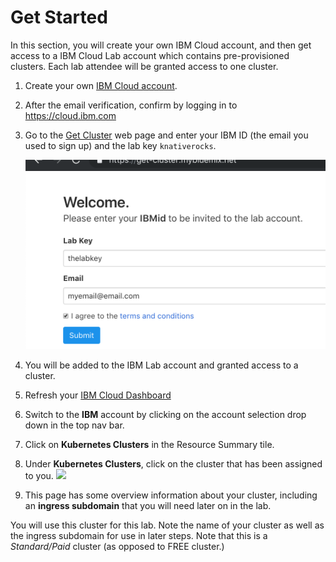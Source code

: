 # Get Started
In this section, you will create your own IBM Cloud account, and then get access to a IBM Cloud Lab account which contains pre-provisioned clusters. Each lab attendee will be granted access to one cluster.

1. Create your own [IBM Cloud account](https://cloud.ibm.com).
2. After the email verification, confirm by logging in to https://cloud.ibm.com
3. Go to the [Get Cluster](https://get-cluster.mybluemix.net) web page and enter your IBM ID (the email you used to sign up) and the lab key `knativerocks`.

    ![](../README_images/get-cluster.png)

3. You will be added to the IBM Lab account and granted access to a cluster.
4. Refresh your [IBM Cloud Dashboard](https://cloud.ibm.com)
5. Switch to the **IBM** account by clicking on the account selection drop down in the top nav bar.
6. Click on **Kubernetes Clusters** in the Resource Summary tile.
7. Under **Kubernetes Clusters**, click on the cluster that has been assigned to you.
    ![](README_images/dashboard.png)
8. This page has some overview information about your cluster, including an **ingress subdomain** that you will need later on in the lab.

You will use this cluster for this lab. Note the name of your cluster as well as the ingress subdomain for use in later steps. Note that this is a *Standard/Paid* cluster (as opposed to FREE cluster.)
